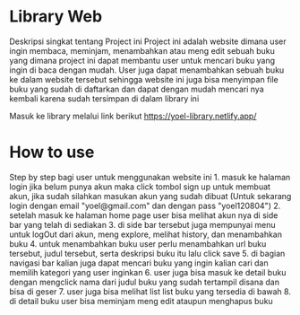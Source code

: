 <h1>Library Web</h1>
Deskripsi singkat tentang Project ini 
Project ini adalah website dimana user ingin membaca, meminjam, menambahkan atau meng edit sebuah buku yang dimana project ini dapat membantu user untuk mencari buku yang ingin di baca dengan mudah. User juga dapat menambahkan sebuah buku ke dalam website tersebut sehingga website ini juga bisa menyimpan file buku yang sudah di daftarkan dan dapat dengan mudah mencari nya kembali karena sudah tersimpan di dalam library ini

Masuk ke library melalui link berikut https://yoel-library.netlify.app/

<h1>How to use</h1>
Step by step bagi user untuk menggunakan website ini
1. masuk ke halaman login jika belum punya akun maka click tombol sign up untuk membuat akun, jika sudah silahkan masukan akun yang sudah dibuat (Untuk sekarang login dengan email "yoel@gmail.com" dan dengan pass "yoel120804")
2. setelah masuk ke halaman home page user bisa melihat akun nya di side bar yang telah di sediakan
3. di side bar tersebut juga mempunyai menu untuk logOut dari akun, meng explore, melihat history, dan menambahkan buku
4. untuk menambahkan buku user perlu menambahkan url buku tersebut, judul tersebut, serta deskripsi buku itu lalu click save
5. di bagian navigasi bar kalian juga dapat mencari buku yang ingin kalian cari dan memilih kategori yang user inginkan
6. user juga bisa masuk ke detail buku dengan mengclick nama dari judul buku yang sudah tertampil disana dan bisa di geser
7. user juga bisa melihat list list buku yang tersedia di bawah
8. di detail buku user bisa meminjam meng edit ataupun menghapus buku
